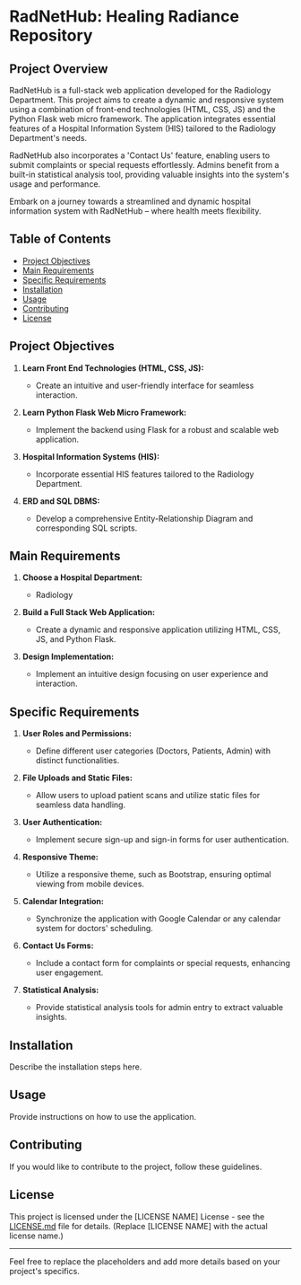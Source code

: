 # RadNetHub: Healing Radiance Repository

## Project Overview

RadNetHub is a full-stack web application developed for the Radiology Department. This project aims to create a dynamic and responsive system using a combination of front-end technologies (HTML, CSS, JS) and the Python Flask web micro framework. The application integrates essential features of a Hospital Information System (HIS) tailored to the Radiology Department's needs.

RadNetHub also incorporates a 'Contact Us' feature, enabling users to submit complaints or special requests effortlessly. Admins benefit from a built-in statistical analysis tool, providing valuable insights into the system's usage and performance.

Embark on a journey towards a streamlined and dynamic hospital information system with RadNetHub – where health meets flexibility.




## Table of Contents

- [Project Objectives](#project-objectives)
- [Main Requirements](#main-requirements)
- [Specific Requirements](#specific-requirements)
- [Installation](#installation)
- [Usage](#usage)
- [Contributing](#contributing)
- [License](#license)

## Project Objectives

1. **Learn Front End Technologies (HTML, CSS, JS):**
   - Create an intuitive and user-friendly interface for seamless interaction.

2. **Learn Python Flask Web Micro Framework:**
   - Implement the backend using Flask for a robust and scalable web application.

3. **Hospital Information Systems (HIS):**
   - Incorporate essential HIS features tailored to the Radiology Department.

4. **ERD and SQL DBMS:**
   - Develop a comprehensive Entity-Relationship Diagram and corresponding SQL scripts.

## Main Requirements

1. **Choose a Hospital Department:**
   - Radiology

2. **Build a Full Stack Web Application:**
   - Create a dynamic and responsive application utilizing HTML, CSS, JS, and Python Flask.

3. **Design Implementation:**
   - Implement an intuitive design focusing on user experience and interaction.

## Specific Requirements

1. **User Roles and Permissions:**
   - Define different user categories (Doctors, Patients, Admin) with distinct functionalities.

2. **File Uploads and Static Files:**
   - Allow users to upload patient scans and utilize static files for seamless data handling.

3. **User Authentication:**
   - Implement secure sign-up and sign-in forms for user authentication.

4. **Responsive Theme:**
   - Utilize a responsive theme, such as Bootstrap, ensuring optimal viewing from mobile devices.

5. **Calendar Integration:**
   - Synchronize the application with Google Calendar or any calendar system for doctors' scheduling.

6. **Contact Us Forms:**
   - Include a contact form for complaints or special requests, enhancing user engagement.

7. **Statistical Analysis:**
   - Provide statistical analysis tools for admin entry to extract valuable insights.


## Installation

Describe the installation steps here.

## Usage

Provide instructions on how to use the application.

## Contributing

If you would like to contribute to the project, follow these guidelines.

## License

This project is licensed under the [LICENSE NAME] License - see the [LICENSE.md](LICENSE.md) file for details. (Replace [LICENSE NAME] with the actual license name.)

---

Feel free to replace the placeholders and add more details based on your project's specifics.
